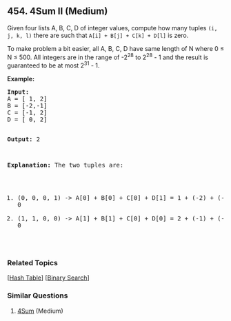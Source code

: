 <!--|This file generated by command(leetcode description); DO NOT EDIT.    |-->
<!--+----------------------------------------------------------------------+-->
<!--|@author    Openset <openset.wang@gmail.com>                           |-->
<!--|@link      https://github.com/openset                                 |-->
<!--|@home      https://github.com/openset/leetcode                        |-->
<!--+----------------------------------------------------------------------+-->

## 454. 4Sum II (Medium)

<p>Given four lists A, B, C, D of integer values, compute how many tuples <code>(i, j, k, l)</code> there are such that <code>A[i] + B[j] + C[k] + D[l]</code> is zero.</p>

<p>To make problem a bit easier, all A, B, C, D have same length of N where 0 &le; N &le; 500. All integers are in the range of -2<sup>28</sup> to 2<sup>28</sup> - 1 and the result is guaranteed to be at most 2<sup>31</sup> - 1.</p>

<p><b>Example:</b>
<pre>
<b>Input:</b>
A = [ 1, 2]
B = [-2,-1]
C = [-1, 2]
D = [ 0, 2]

<b>Output:</b>
2

<b>Explanation:</b>
The two tuples are:
1. (0, 0, 0, 1) -> A[0] + B[0] + C[0] + D[1] = 1 + (-2) + (-1) + 2 = 0
2. (1, 1, 0, 0) -> A[1] + B[1] + C[0] + D[0] = 2 + (-1) + (-1) + 0 = 0
</pre>
</p>

### Related Topics
  [[Hash Table](https://github.com/openset/leetcode/tree/master/tag/hash-table/README.md)]
  [[Binary Search](https://github.com/openset/leetcode/tree/master/tag/binary-search/README.md)]

### Similar Questions
  1. [4Sum](https://github.com/openset/leetcode/tree/master/problems/4sum) (Medium)
